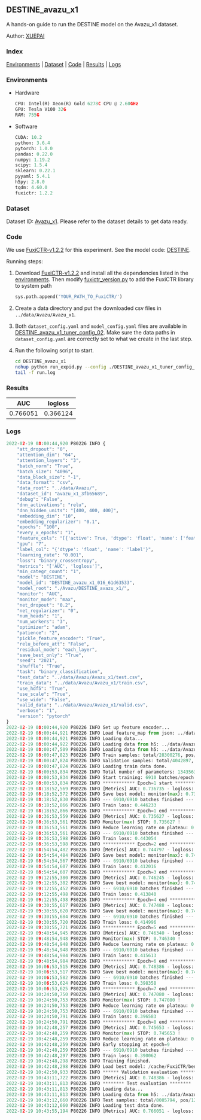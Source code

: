 ## DESTINE_avazu_x1

A hands-on guide to run the DESTINE model on the Avazu_x1 dataset.

Author: [XUEPAI](https://github.com/xue-pai)

### Index

[Environments](#Environments) | [Dataset](#Dataset) | [Code](#Code) | [Results](#Results) | [Logs](#Logs)

### Environments

+ Hardware
  
  ```python
  CPU: Intel(R) Xeon(R) Gold 6278C CPU @ 2.60GHz
  GPU: Tesla V100 32G
  RAM: 755G
  ```

+ Software
  
  ```python
  CUDA: 10.2
  python: 3.6.4
  pytorch: 1.0.0
  pandas: 0.22.0
  numpy: 1.19.2
  scipy: 1.5.4
  sklearn: 0.22.1
  pyyaml: 5.4.1
  h5py: 2.8.0
  tqdm: 4.60.0
  fuxictr: 1.2.2
  ```

### Dataset

Dataset ID: [Avazu_x1](https://github.com/openbenchmark/BARS/blob/master/ctr_prediction/datasets/Avazu#Avazu_x1). Please refer to the dataset details to get data ready.

### Code

We use [FuxiCTR-v1.2.2](https://github.com/xue-pai/FuxiCTR/tree/v1.2.2) for this experiment. See the model code: [DESTINE](https://github.com/xue-pai/FuxiCTR/blob/v1.2.2/fuxictr/pytorch/models/DESTINE.py).

Running steps:

1. Download [FuxiCTR-v1.2.2](https://github.com/xue-pai/FuxiCTR/archive/refs/tags/v1.2.2.zip) and install all the dependencies listed in the [environments](#environments). Then modify [fuxictr_version.py](./fuxictr_version.py#L3) to add the FuxiCTR library to system path
   
   ```python
   sys.path.append('YOUR_PATH_TO_FuxiCTR/')
   ```

2. Create a data directory and put the downloaded csv files in `../data/Avazu/Avazu_x1`.

3. Both `dataset_config.yaml` and `model_config.yaml` files are available in [DESTINE_avazu_x1_tuner_config_02](./DESTINE_avazu_x1_tuner_config_02). Make sure the data paths in `dataset_config.yaml` are correctly set to what we create in the last step.

4. Run the following script to start.
   
   ```bash
   cd DESTINE_avazu_x1
   nohup python run_expid.py --config ./DESTINE_avazu_x1_tuner_config_02 --expid DESTINE_avazu_x1_016_61d63533 --gpu 0 > run.log &
   tail -f run.log
   ```

### Results

| AUC      | logloss  |
|:--------:|:--------:|
| 0.766051 | 0.366124 |

### Logs

```python
2022-02-19 08:00:44,920 P80226 INFO {
    "att_dropout": "0",
    "attention_dim": "64",
    "attention_layers": "3",
    "batch_norm": "True",
    "batch_size": "4096",
    "data_block_size": "-1",
    "data_format": "csv",
    "data_root": "../data/Avazu/",
    "dataset_id": "avazu_x1_3fb65689",
    "debug": "False",
    "dnn_activations": "relu",
    "dnn_hidden_units": "[400, 400, 400]",
    "embedding_dim": "10",
    "embedding_regularizer": "0.1",
    "epochs": "100",
    "every_x_epochs": "1",
    "feature_cols": "[{'active': True, 'dtype': 'float', 'name': ['feat_1', 'feat_2', 'feat_3', 'feat_4', 'feat_5', 'feat_6', 'feat_7', 'feat_8', 'feat_9', 'feat_10', 'feat_11', 'feat_12', 'feat_13', 'feat_14', 'feat_15', 'feat_16', 'feat_17', 'feat_18', 'feat_19', 'feat_20', 'feat_21', 'feat_22'], 'type': 'categorical'}]",
    "gpu": "7",
    "label_col": "{'dtype': 'float', 'name': 'label'}",
    "learning_rate": "0.001",
    "loss": "binary_crossentropy",
    "metrics": "['AUC', 'logloss']",
    "min_categr_count": "1",
    "model": "DESTINE",
    "model_id": "DESTINE_avazu_x1_016_61d63533",
    "model_root": "./Avazu/DESTINE_avazu_x1/",
    "monitor": "AUC",
    "monitor_mode": "max",
    "net_dropout": "0.2",
    "net_regularizer": "0",
    "num_heads": "1",
    "num_workers": "3",
    "optimizer": "adam",
    "patience": "2",
    "pickle_feature_encoder": "True",
    "relu_before_att": "False",
    "residual_mode": "each_layer",
    "save_best_only": "True",
    "seed": "2021",
    "shuffle": "True",
    "task": "binary_classification",
    "test_data": "../data/Avazu/Avazu_x1/test.csv",
    "train_data": "../data/Avazu/Avazu_x1/train.csv",
    "use_hdf5": "True",
    "use_scale": "True",
    "use_wide": "False",
    "valid_data": "../data/Avazu/Avazu_x1/valid.csv",
    "verbose": "1",
    "version": "pytorch"
}
2022-02-19 08:00:44,920 P80226 INFO Set up feature encoder...
2022-02-19 08:00:44,921 P80226 INFO Load feature_map from json: ../data/Avazu/avazu_x1_3fb65689/feature_map.json
2022-02-19 08:00:44,921 P80226 INFO Loading data...
2022-02-19 08:00:44,922 P80226 INFO Loading data from h5: ../data/Avazu/avazu_x1_3fb65689/train.h5
2022-02-19 08:00:47,509 P80226 INFO Loading data from h5: ../data/Avazu/avazu_x1_3fb65689/valid.h5
2022-02-19 08:00:47,823 P80226 INFO Train samples: total/28300276, pos/4953382, neg/23346894, ratio/17.50%, blocks/1
2022-02-19 08:00:47,824 P80226 INFO Validation samples: total/4042897, pos/678699, neg/3364198, ratio/16.79%, blocks/1
2022-02-19 08:00:47,824 P80226 INFO Loading train data done.
2022-02-19 08:00:53,834 P80226 INFO Total number of parameters: 13435637.
2022-02-19 08:00:53,834 P80226 INFO Start training: 6910 batches/epoch
2022-02-19 08:00:53,834 P80226 INFO ************ Epoch=1 start ************
2022-02-19 08:18:52,569 P80226 INFO [Metrics] AUC: 0.736735 - logloss: 0.401595
2022-02-19 08:18:52,572 P80226 INFO Save best model: monitor(max): 0.736735
2022-02-19 08:18:52,830 P80226 INFO --- 6910/6910 batches finished ---
2022-02-19 08:18:52,866 P80226 INFO Train loss: 0.446233
2022-02-19 08:18:52,866 P80226 INFO ************ Epoch=1 end ************
2022-02-19 08:36:53,559 P80226 INFO [Metrics] AUC: 0.735627 - logloss: 0.401445
2022-02-19 08:36:53,561 P80226 INFO Monitor(max) STOP: 0.735627 !
2022-02-19 08:36:53,561 P80226 INFO Reduce learning rate on plateau: 0.000100
2022-02-19 08:36:53,561 P80226 INFO --- 6910/6910 batches finished ---
2022-02-19 08:36:53,598 P80226 INFO Train loss: 0.443054
2022-02-19 08:36:53,598 P80226 INFO ************ Epoch=2 end ************
2022-02-19 08:54:54,482 P80226 INFO [Metrics] AUC: 0.744797 - logloss: 0.397422
2022-02-19 08:54:54,484 P80226 INFO Save best model: monitor(max): 0.744797
2022-02-19 08:54:54,567 P80226 INFO --- 6910/6910 batches finished ---
2022-02-19 08:54:54,607 P80226 INFO Train loss: 0.412016
2022-02-19 08:54:54,607 P80226 INFO ************ Epoch=3 end ************
2022-02-19 09:12:55,380 P80226 INFO [Metrics] AUC: 0.746245 - logloss: 0.396002
2022-02-19 09:12:55,382 P80226 INFO Save best model: monitor(max): 0.746245
2022-02-19 09:12:55,452 P80226 INFO --- 6910/6910 batches finished ---
2022-02-19 09:12:55,498 P80226 INFO Train loss: 0.413840
2022-02-19 09:12:55,498 P80226 INFO ************ Epoch=4 end ************
2022-02-19 09:30:55,617 P80226 INFO [Metrics] AUC: 0.747488 - logloss: 0.395961
2022-02-19 09:30:55,620 P80226 INFO Save best model: monitor(max): 0.747488
2022-02-19 09:30:55,684 P80226 INFO --- 6910/6910 batches finished ---
2022-02-19 09:30:55,720 P80226 INFO Train loss: 0.414996
2022-02-19 09:30:55,721 P80226 INFO ************ Epoch=5 end ************
2022-02-19 09:48:54,945 P80226 INFO [Metrics] AUC: 0.746340 - logloss: 0.396135
2022-02-19 09:48:54,948 P80226 INFO Monitor(max) STOP: 0.746340 !
2022-02-19 09:48:54,948 P80226 INFO Reduce learning rate on plateau: 0.000010
2022-02-19 09:48:54,948 P80226 INFO --- 6910/6910 batches finished ---
2022-02-19 09:48:54,984 P80226 INFO Train loss: 0.415613
2022-02-19 09:48:54,984 P80226 INFO ************ Epoch=6 end ************
2022-02-19 10:06:53,515 P80226 INFO [Metrics] AUC: 0.748386 - logloss: 0.395397
2022-02-19 10:06:53,517 P80226 INFO Save best model: monitor(max): 0.748386
2022-02-19 10:06:53,582 P80226 INFO --- 6910/6910 batches finished ---
2022-02-19 10:06:53,624 P80226 INFO Train loss: 0.398358
2022-02-19 10:06:53,625 P80226 INFO ************ Epoch=7 end ************
2022-02-19 10:24:50,750 P80226 INFO [Metrics] AUC: 0.747080 - logloss: 0.396037
2022-02-19 10:24:50,753 P80226 INFO Monitor(max) STOP: 0.747080 !
2022-02-19 10:24:50,753 P80226 INFO Reduce learning rate on plateau: 0.000001
2022-02-19 10:24:50,753 P80226 INFO --- 6910/6910 batches finished ---
2022-02-19 10:24:50,791 P80226 INFO Train loss: 0.396583
2022-02-19 10:24:50,791 P80226 INFO ************ Epoch=8 end ************
2022-02-19 10:42:48,257 P80226 INFO [Metrics] AUC: 0.745653 - logloss: 0.397259
2022-02-19 10:42:48,259 P80226 INFO Monitor(max) STOP: 0.745653 !
2022-02-19 10:42:48,259 P80226 INFO Reduce learning rate on plateau: 0.000001
2022-02-19 10:42:48,259 P80226 INFO Early stopping at epoch=9
2022-02-19 10:42:48,259 P80226 INFO --- 6910/6910 batches finished ---
2022-02-19 10:42:48,297 P80226 INFO Train loss: 0.390062
2022-02-19 10:42:48,298 P80226 INFO Training finished.
2022-02-19 10:42:48,298 P80226 INFO Load best model: /cache/FuxiCTR/benchmarks_modelarts/Avazu/DESTINE_avazu_x1/avazu_x1_3fb65689/DESTINE_avazu_x1_016_61d63533.model
2022-02-19 10:42:50,933 P80226 INFO ****** Validation evaluation ******
2022-02-19 10:43:11,722 P80226 INFO [Metrics] AUC: 0.748386 - logloss: 0.395397
2022-02-19 10:43:11,813 P80226 INFO ******** Test evaluation ********
2022-02-19 10:43:11,813 P80226 INFO Loading data...
2022-02-19 10:43:11,813 P80226 INFO Loading data from h5: ../data/Avazu/avazu_x1_3fb65689/test.h5
2022-02-19 10:43:12,660 P80226 INFO Test samples: total/8085794, pos/1232985, neg/6852809, ratio/15.25%, blocks/1
2022-02-19 10:43:12,660 P80226 INFO Loading test data done.
2022-02-19 10:43:55,194 P80226 INFO [Metrics] AUC: 0.766051 - logloss: 0.366124
```
